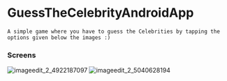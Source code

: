 # GuessTheCelebrityAndroidApp

```
A simple game where you have to guess the Celebrities by tapping the options given below the images :)
```

### Screens

![imageedit_2_4922187097](https://user-images.githubusercontent.com/46355027/71233526-e453ae80-231b-11ea-9532-30a7282ca32d.jpg)
![imageedit_2_5040628194](https://user-images.githubusercontent.com/46355027/71233528-e453ae80-231b-11ea-945d-e26b3c371cd0.jpg)
